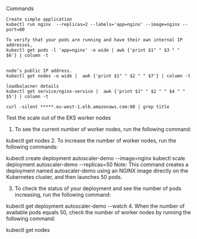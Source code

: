 Commands

```
Create simple application
kubectl run nginx  --replicas=2 --labels='app=nginx' --image=nginx --port=80

To verify that your pods are running and have their own internal IP addresses,
kubectl get pods -l 'app=nginx' -o wide | awk {'print $1" " $3 " " $6'} | column -t


node’s public IP address.
kubectl get nodes -o wide |  awk {'print $1" " $2 " " $7'} | column -t

loadbalacner details
kubectl get service/nginx-service |  awk {'print $1" " $2 " " $4 " " $5'} | column -t

curl -silent *****.eu-west-1.elb.amazonaws.com:80 | grep title
```


Test the scale out of the EKS worker nodes

1.    To see the current number of worker nodes, run the following command:

kubectl get nodes
2.    To increase the number of worker nodes, run the following commands:

kubectl create deployment autoscaler-demo --image=nginx
kubectl scale deployment autoscaler-demo --replicas=50
Note: This command creates a deployment named autoscaler-demo using an NGINX image directly on the Kubernetes cluster, and then launches 50 pods.

3.    To check the status of your deployment and see the number of pods increasing, run the following command:

kubectl get deployment autoscaler-demo --watch
4.    When the number of available pods equals 50, check the number of worker nodes by running the following command:

kubectl get nodes

